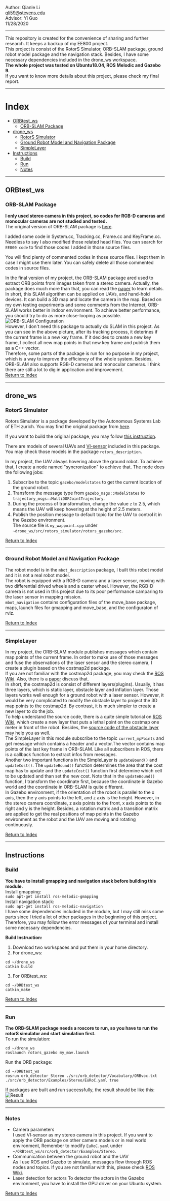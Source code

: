 Author: Qianle Li  
qli59@stevens.edu  
Advisor: Yi Guo  
11/28/2020
***
This repository is created for the convenience of sharing and further research. It keeps a backup of my EE800 project.  
This project is consist of the RotorS Simulator, ORB-SLAM package, ground robot model package and the navigation stack. Besides, I have some necessary dependencies included in the drone_ws workspace.  
**The whole project was tested on Ubuntu18.04, ROS Melodic and Gazebo 9.**  
If you want to know more details about this project, please check my final report.  

***
# Index

* [ORBtest_ws](README.md#ORBtest_ws)
	* [ORB-SLAM Package](README.md#ORB-SLAM-Package)
* [drone_ws](README.md#drone_ws)
	* [RotorS Simulator](README.md#RotorS-Simulator)
	* [Ground Robot Model and Navigation Package](README.md#Ground-Robot-Model-and-Navigation-Package)
	* [SimpleLayer](README.md#SimpleLayer)
* [Instructions](README.md#Instructions)
	* [Build](README.md#Build)
	* [Run](README.md#Run)
	* [Notes](README.md#Notes)
***
## ORBtest_ws

### ORB-SLAM Package

**I only used stereo camera in this project, so codes for RGB-D cameras and monocular cameras are not studied and tested.**  
The original version of ORB-SLAM package is [here](https://github.com/raulmur/ORB_SLAM2).  

I added some code in System.cc, Tracking.cc, Frame.cc and KeyFrame.cc. Needless to say I also modified those related head files. You can search for `EE800 code` to find those codes I added in those source files.    

You will find plenty of commented codes in those source files. I kept them in case I might use them later. You can safely delete all those commented codes in source files.  

In the final version of my project, the ORB-SLAM package ared used to extract ORB points from images taken from a stereo camera. Actually, the package does much more than that, you can read the [paper](https://ieeexplore.ieee.org/abstract/document/7946260) to learn details. In short, this SLAM algorithm can be applied on UAVs, and hand-hold devices. It can build a 3D map and locate the camera in the map. Based on my own testing experiments and some comments from the Internet, ORB-SLAM works better in indoor environment. To achieve better performance, you should try to do as more close-looping as possible.  
![ORB-SLAM Configuration](https://github.com/QianleLi/EE800/blob/master/images/ORB-SLAM%20Configuration.jpg "ORB-SLAM Configuration")  
However, I don't need this package to actually do SLAM in this project. As you can see in the above picture, after its tracking process, it deterines if the current frame is a new key frame. If it decides to create a new key frame, I collect all new map points in that new key frame and publish them as a C++ vector.  
Therefore, some parts of the package is run for no purpose in my project, which is a way to improve the efficiency of the whole system. Besides, ORB-SLAM also supports RGB-D cameras and monocular cameras. I think there are still a lot to dig in application and improvement.  
[Return to Index](README.md#Index)  
***
## drone_ws

### RotorS Simulator

Rotors Simulator is a package developed by the Autonomous Systems Lab of ETH zurich. You may find the original package from [here](https://github.com/ethz-asl/rotors_simulator/wiki).    

If you want to build the original package, you may follow [this instruction](https://darienmt.com/autonomous-flight/2018/11/15/installing-ethz-rotors.html).  

There are models of several UAVs and [VI-sensor](http://wiki.ros.org/vi_sensor) included in this package. You may check those models in the package `rotors_description`.  

In my project, the UAV always hovering above the ground robot. To achieve that, I create a node named "syncronization" to achieve that. The node does the following jobs:  
1. Subscribe to the topic `gazebo/modelstates` to get the current location of the ground robot.  
2. Transform the message type from `gazebo_msgs::ModelStates` to `trajectory_msgs::MultiDOFJointTrajectory`.
3. During the process of transformation, change the value `z` to 2.5, which means the UAV will keep hovering at the height of 2.5 meters.
4. Publish the position message to default topic for the UAV to control it in the Gazebo environment.  
The source file is `my_wappoint.cpp` under `~drone_ws/src/rotors_simulator/rotors_gazebo/src`.  

[Return to Index](README.md#Index)  
***
### Ground Robot Model and Navigation Package

The robot model is in the `mbot_description` package, I built this robot model and it is not a real robot model.  
The robot is equipped with a RGB-D camera and a laser sensor, moving with two differential drived wheels and a caster wheel. However, the RGB-D camera is not used in this project due to its poor performance camparing to the laser sensor in mapping mission.  
`mbot_navigation` contains configuration files of the move_base package, maps, launch files for gmapping and move_base, and the configuraton of rviz. 

[Return to Index](README.md#Index)  
***
### SimpleLayer

In my project, the ORB-SLAM module publishes messages which contain map points of the current frame. In order to make use of those messages and fuse the observations of the laser sensor and the stereo camera, I create a plugin based on the costmap2d package.  
If you are not familiar with the costmap2d package, you may check the [ROS Wiki](http://wiki.ros.org/costmap_2d). Also, there is a [paper](https://ieeexplore.ieee.org/abstract/document/6942636) discuss that.  
In short, the costmap2d is consist of different layers(plugins). Usually, it has three layers, which is static layer, obstacle layer and inflation layer. Those layers works well enough for a ground robot with a laser sensor. However, it would be very complicated to modify the obstacle layer to project the 3D map points to the costmap2d. By contrast, it is much simpler to create a new layer to do the job.  
To help understand the source code, there is a quite simple tutorial on [ROS Wiki](http://wiki.ros.org/costmap_2d/Tutorials/Creating%20a%20New%20Layer), which create a new layer that puts a lethal point on the costmap one meter in front of the robot. Besides, the [source code of the obstacle layer](https://github.com/ros-planning/navigation/blob/melodic-devel/costmap_2d/plugins/obstacle_layer.cpp) may help you as well.  
The SimpleLayer in this module subscribe to the topic `current_mpPoints` and get message which contains a header and a vector.The vector contains map points of the last key frame in ORB-SLAM. Like all subscribers in ROS, there is a callback function to extract infos from messages.  
Another two important functions in the SimpleLayer is `updateBound()` and `updateCost()`. The `updateBound()` function determines the area that the cost map has to update and the `updateCost()` function first determine which cell to be updated and than set the new cost. Note that in the `updateBound()` function, I transform the coordinate first, because the coordinate in Gazebo world and the coordinate in ORB-SLAM is quite different.  
In Gazebo environment, if the orientation of the robot is parallel to the x axis, then the y axis points to the left, and z axis is the height. However, in the stereo camera coordinate, z axis points to the front, x axis points to the right and y is the height. Besides, a rotation matrix and a transition matrix are applied to get the real positions of map points in the Gazebo environment as the robot and the UAV are moving and rotating continuously.  

[Return to Index](README.md#Index)  
***
## Instructions

### Build
**You have to install gmapping and navigation stack before building this module.**  
Install gmapping:  
`sudo apt-get install ros-melodic-gmapping`  
Install navigation stack:  
`sudo apt-get install ros-melodic-navigation`  
I have some dependencies included in the module, but I may still miss some parts since I tried a lot of other packages in the beginning of this project. Therefore, you may follow the error messages of your terminal and install some necessary dependencies.  

**Build Instruction:**  
1. Download two workspaces and put them in your home directory.
2. For drone_ws:    
```
cd ~/drone_ws
catkin build
```
3. For ORBtest_ws:
```
cd ~/ORBtest_ws
catkin_make
```
[Return to Index](README.md#Index)  
***
### Run

**The ORB-SLAM package needs a roscore to run, so you have to run the rotorS simulator and start simulation first.**  
To run the simulation:  
```
cd ~/drone_ws
roslaunch rotors_gazebo my_mav.launch
```
Run the ORB package:  
```
cd ~/ORBtest_ws
rosrun orb_detector Stereo ./src/orb_detector/Vocabulary/ORBvoc.txt ./src/orb_detector/Examples/Stereo/EuRoC.yaml true
```
If packages are built and run successfully, the result should be like this:  
![Result](https://github.com/QianleLi/EE800/blob/master/images/Result.PNG "Result")   
[Return to Index](README.md#Index) 
***
### Notes

* Camera parameters  
I used VI-sensor as my stereo camera in this project. If you want to apply the ORB package on other camera models or in real world environment, Remember to modify `EuRoC.yaml` under `~/ORBtest_ws/src/orb_detector/Examples/Stereo`.  
* Communication between the ground robot and the UAV  
As I use ROS and Gazebo to simulate, messages flow through ROS nodes and topics. If you are not familiar with this, please check [ROS Wiki](http://wiki.ros.org/ROS/Tutorials).   
* Laser detection for actors
To detector the actors in the Gazebo environment, you have to install the GPU driver on your Ubuntu system.  

[Return to Index](README.md#Index)  
